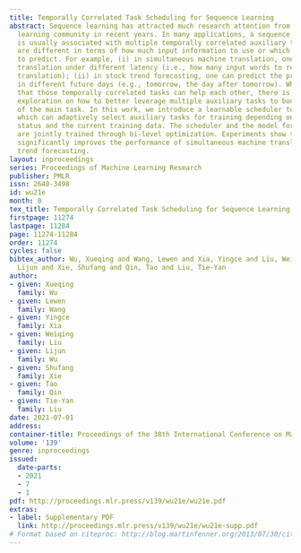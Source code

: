 ```yaml
---
title: Temporally Correlated Task Scheduling for Sequence Learning
abstract: Sequence learning has attracted much research attention from the machine
  learning community in recent years. In many applications, a sequence learning task
  is usually associated with multiple temporally correlated auxiliary tasks, which
  are different in terms of how much input information to use or which future step
  to predict. For example, (i) in simultaneous machine translation, one can conduct
  translation under different latency (i.e., how many input words to read/wait before
  translation); (ii) in stock trend forecasting, one can predict the price of a stock
  in different future days (e.g., tomorrow, the day after tomorrow). While it is clear
  that those temporally correlated tasks can help each other, there is a very limited
  exploration on how to better leverage multiple auxiliary tasks to boost the performance
  of the main task. In this work, we introduce a learnable scheduler to sequence learning,
  which can adaptively select auxiliary tasks for training depending on the model
  status and the current training data. The scheduler and the model for the main task
  are jointly trained through bi-level optimization. Experiments show that our method
  significantly improves the performance of simultaneous machine translation and stock
  trend forecasting.
layout: inproceedings
series: Proceedings of Machine Learning Research
publisher: PMLR
issn: 2640-3498
id: wu21e
month: 0
tex_title: Temporally Correlated Task Scheduling for Sequence Learning
firstpage: 11274
lastpage: 11284
page: 11274-11284
order: 11274
cycles: false
bibtex_author: Wu, Xueqing and Wang, Lewen and Xia, Yingce and Liu, Weiqing and Wu,
  Lijun and Xie, Shufang and Qin, Tao and Liu, Tie-Yan
author:
- given: Xueqing
  family: Wu
- given: Lewen
  family: Wang
- given: Yingce
  family: Xia
- given: Weiqing
  family: Liu
- given: Lijun
  family: Wu
- given: Shufang
  family: Xie
- given: Tao
  family: Qin
- given: Tie-Yan
  family: Liu
date: 2021-07-01
address:
container-title: Proceedings of the 38th International Conference on Machine Learning
volume: '139'
genre: inproceedings
issued:
  date-parts:
  - 2021
  - 7
  - 1
pdf: http://proceedings.mlr.press/v139/wu21e/wu21e.pdf
extras:
- label: Supplementary PDF
  link: http://proceedings.mlr.press/v139/wu21e/wu21e-supp.pdf
# Format based on citeproc: http://blog.martinfenner.org/2013/07/30/citeproc-yaml-for-bibliographies/
---
```

